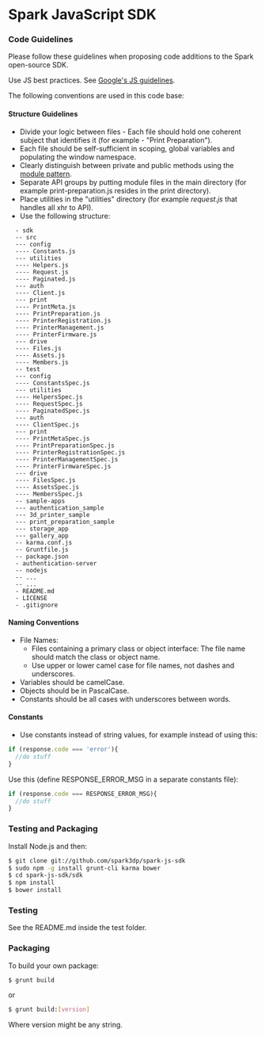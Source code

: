 # Spark JavaScript SDK
### Code Guidelines
Please follow these guidelines when proposing code additions to the Spark open-source SDK.

Use JS best practices. See [Google's JS guidelines](https://google-styleguide.googlecode.com/svn/trunk/javascriptguide.xml).

The following conventions are used in this code base: 

#### Structure Guidelines
* Divide your logic between files - Each file should hold one coherent subject that identifies it (for example - "Print Preparation").
* Each file should be self-sufficient in scoping, global variables and populating the window namespace. 
* Clearly distinguish between private and public methods using the [module pattern](http://addyosmani.com/resources/essentialjsdesignpatterns/book/#modulepatternjavascript).
* Separate API groups by putting module files in the main directory (for example print-preparation.js resides in the print directory).
* Place utilities in the "utilities" directory (for example _request.js_ that handles all xhr to API).
* Use the following structure:
```
  - sdk
  -- src
  --- config
  ---- Constants.js
  --- utilities
  ---- Helpers.js
  ---- Request.js
  ---- Paginated.js
  --- auth
  ---- Client.js
  --- print
  ---- PrintMeta.js
  ---- PrintPreparation.js
  ---- PrinterRegistration.js
  ---- PrinterManagement.js
  ---- PrinterFirmware.js
  --- drive
  ---- Files.js
  ---- Assets.js
  ---- Members.js
  -- test
  --- config
  ---- ConstantsSpec.js
  --- utilities
  ---- HelpersSpec.js
  ---- RequestSpec.js
  ---- PaginatedSpec.js
  --- auth
  ---- ClientSpec.js
  --- print
  ---- PrintMetaSpec.js
  ---- PrintPreparationSpec.js
  ---- PrinterRegistrationSpec.js
  ---- PrinterManagementSpec.js
  ---- PrinterFirmwareSpec.js
  --- drive
  ---- FilesSpec.js
  ---- AssetsSpec.js
  ---- MembersSpec.js
  -- sample-apps
  --- authentication_sample
  --- 3d_printer_sample
  --- print_preparation_sample
  --- storage_app
  --- gallery_app
  -- karma.conf.js
  -- Gruntfile.js
  -- package.json
  - authentication-server
  -- nodejs
  -- ...
  -- ...
  - README.md
  - LICENSE
  - .gitignore
```  

#### Naming Conventions
* File Names:
  * Files containing a primary class or object interface: The file name should match the class or object name.
  * Use upper or lower camel case for file names, not dashes and underscores.
* Variables should be camelCase.
* Objects should be in PascalCase.
* Constants should be all cases with underscores between words.

#### Constants
* Use constants instead of string values, for example instead of using this:
```JavaScript
if (response.code === 'error'){
  //do stuff
}
```
Use this (define RESPONSE_ERROR_MSG in a separate constants file):
```JavaScript
if (response.code === RESPONSE_ERROR_MSG){
  //do stuff
}
```

### Testing and Packaging

Install Node.js and then:

```sh
$ git clone git://github.com/spark3dp/spark-js-sdk
$ sudo npm -g install grunt-cli karma bower
$ cd spark-js-sdk/sdk
$ npm install
$ bower install
```

### Testing
See the README.md inside the test folder.

### Packaging

To build your own package:

```sh
$ grunt build
```
or

```sh
$ grunt build:[version]
```
Where version might be any string.
